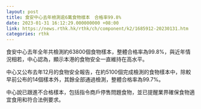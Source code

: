 ```yaml
---
layout: post
title: 食安中心去年檢測逾6萬食物樣本　合格率99.8%
date: 2023-01-31 16:12:29.000000000 +08:00
link: https://news.rthk.hk/rthk/ch/component/k2/1685912-20230131.htm
categories: rthk
---
```


食安中心去年全年共檢測約63800個食物樣本，整體合格率為99.8%，與近年情況相若，中心認為，顯示本港的食物安全一直維持在高水平。

中心又公布去年12月的食物安全報告，在約5100個完成檢測的食物樣本中，除較早前公布的14個樣本外，其餘全部通過檢測，整體合格率為99.7%。

中心說已跟進不合格樣本，包括指令商戶停售問題食物，並已提醒業界確保食物適宜食用和符合法例要求。

